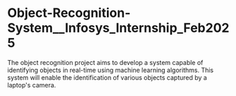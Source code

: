 # Object-Recognition-System__Infosys_Internship_Feb2025
The object recognition project aims to develop a system capable of identifying objects in real-time using machine learning algorithms. This system will enable the identification of various objects captured by a laptop's camera.

